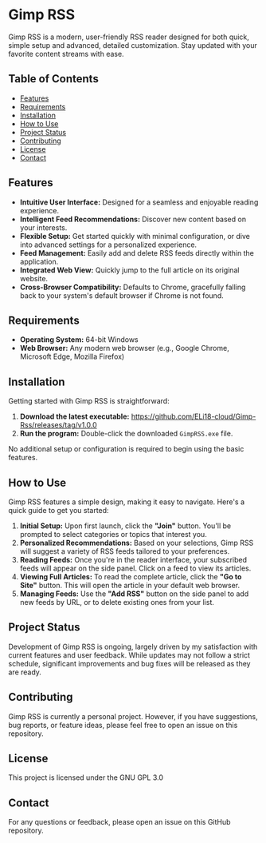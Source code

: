 # Gimp RSS

Gimp RSS is a modern, user-friendly RSS reader designed for both quick, simple setup and advanced, detailed customization. Stay updated with your favorite content streams with ease.

## Table of Contents
- [Features](#features)
- [Requirements](#requirements)
- [Installation](#installation)
- [How to Use](#how-to-use)
- [Project Status](#project-status)
- [Contributing](#contributing)
- [License](#license)
- [Contact](#contact)

## Features

* **Intuitive User Interface:** Designed for a seamless and enjoyable reading experience.
* **Intelligent Feed Recommendations:** Discover new content based on your interests.
* **Flexible Setup:** Get started quickly with minimal configuration, or dive into advanced settings for a personalized experience.
* **Feed Management:** Easily add and delete RSS feeds directly within the application.
* **Integrated Web View:** Quickly jump to the full article on its original website.
* **Cross-Browser Compatibility:** Defaults to Chrome, gracefully falling back to your system's default browser if Chrome is not found.

## Requirements

* **Operating System:** 64-bit Windows
* **Web Browser:** Any modern web browser (e.g., Google Chrome, Microsoft Edge, Mozilla Firefox)

## Installation

Getting started with Gimp RSS is straightforward:

1.  **Download the latest executable:** https://github.com/ELi18-cloud/Gimp-Rss/releases/tag/v1.0.0
2.  **Run the program:** Double-click the downloaded `GimpRSS.exe` file.

No additional setup or configuration is required to begin using the basic features.

## How to Use

Gimp RSS features a simple design, making it easy to navigate. Here's a quick guide to get you started:

1.  **Initial Setup:** Upon first launch, click the **"Join"** button. You'll be prompted to select categories or topics that interest you.
2.  **Personalized Recommendations:** Based on your selections, Gimp RSS will suggest a variety of RSS feeds tailored to your preferences.
3.  **Reading Feeds:** Once you're in the reader interface, your subscribed feeds will appear on the side panel. Click on a feed to view its articles.
4.  **Viewing Full Articles:** To read the complete article, click the **"Go to Site"** button. This will open the article in your default web browser.
5.  **Managing Feeds:** Use the **"Add RSS"** button on the side panel to add new feeds by URL, or to delete existing ones from your list.


## Project Status

Development of Gimp RSS is ongoing, largely driven by my satisfaction with current features and user feedback. While updates may not follow a strict schedule, significant improvements and bug fixes will be released as they are ready.

## Contributing

Gimp RSS is currently a personal project. However, if you have suggestions, bug reports, or feature ideas, please feel free to open an issue on this repository.

## License

This project is licensed under the GNU GPL 3.0

## Contact

For any questions or feedback, please open an issue on this GitHub repository. 
